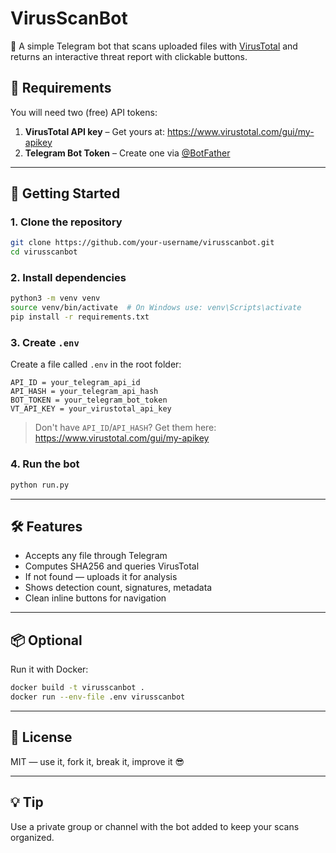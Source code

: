 # VirusScanBot

🦠 A simple Telegram bot that scans uploaded files with [VirusTotal](https://www.virustotal.com) and returns an interactive threat report with clickable buttons.

## 🔑 Requirements
You will need two (free) API tokens:

1. **VirusTotal API key** – Get yours at: https://www.virustotal.com/gui/my-apikey
2. **Telegram Bot Token** – Create one via [@BotFather](https://t.me/BotFather)

---

## 🚀 Getting Started

### 1. Clone the repository
```bash
git clone https://github.com/your-username/virusscanbot.git
cd virusscanbot
```

### 2. Install dependencies
```bash
python3 -m venv venv
source venv/bin/activate  # On Windows use: venv\Scripts\activate
pip install -r requirements.txt
```

### 3. Create `.env`
Create a file called `.env` in the root folder:
```
API_ID = your_telegram_api_id
API_HASH = your_telegram_api_hash
BOT_TOKEN = your_telegram_bot_token
VT_API_KEY = your_virustotal_api_key
```

> Don't have `API_ID`/`API_HASH`? Get them here: https://www.virustotal.com/gui/my-apikey

### 4. Run the bot
```bash
python run.py
```

---

## 🛠 Features
- Accepts any file through Telegram
- Computes SHA256 and queries VirusTotal
- If not found — uploads it for analysis
- Shows detection count, signatures, metadata
- Clean inline buttons for navigation

---

## 📦 Optional
Run it with Docker:
```bash
docker build -t virusscanbot .
docker run --env-file .env virusscanbot
```

---

## 📄 License
MIT — use it, fork it, break it, improve it 😎

---

## 💡 Tip
Use a private group or channel with the bot added to keep your scans organized.
